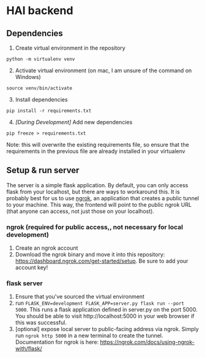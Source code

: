 # HAI backend

## Dependencies

1. Create virtual environment in the repository
```
python -m virtualenv venv
```

2. Activate virtual environment (on mac, I am unsure of the command on Windows)
```
source venv/bin/activate
```

3. Install dependencies
```
pip install -r requirements.txt
```

4. *[During Development]* Add new dependencies
```
pip freeze > requirements.txt
```
Note: this will overwrite the existing requirements file, so ensure that the requirements in the previous file are already installed in your virtualenv


## Setup & run server

The server is a simple flask application. By default, you can only access flask from your localhost,
but there are ways to workaround this. It is probably best for us to use [ngrok](http://ngrok.com), an application
that creates a public tunnel to your machine. This way, the frontend will point to the public ngrok URL (that anyone can
access, not just those on your localhost).
 
### ngrok (required for public access,, not necessary for local development)
1. Create an ngrok account
2. Download the ngrok binary and move it into this repository: https://dashboard.ngrok.com/get-started/setup. Be sure to add your account key!

### flask server
1. Ensure that you've sourced the virtual environment
2. run `FLASK_ENV=development FLASK_APP=server.py flask run --port 5000`. This runs a flask application defined in server.py on the port 5000. You should be able to visit http://localhost:5000 in your web browser if this was successful.
3. [optional] expose local server to public-facing address via ngrok. Simply run `ngrok http 5000` in a new terminal to create the tunnel. Documentation for ngrok is here: https://ngrok.com/docs/using-ngrok-with/flask/
